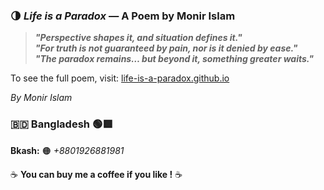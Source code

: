 ### 🌗 *Life is a Paradox* — A Poem by Monir Islam

> ***"Perspective shapes it, and situation defines it."***  
> ***"For truth is not guaranteed by pain, nor is it denied by ease."***  
> ***"The paradox remains… but beyond it, something greater waits."***

To see the full poem, visit: [life-is-a-paradox.github.io](https://life-is-a-paradox.github.io)

*By Monir Islam*

### 🇧🇩 Bangladesh 🟢🟥

**Bkash:** 🟠 *+8801926881981*

☕ **You can buy me a coffee if you like !** ☕

